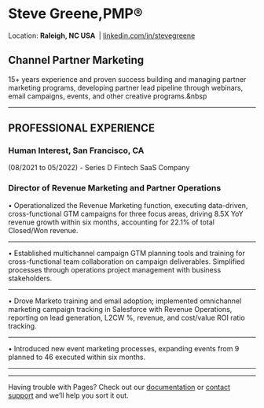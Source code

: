 # Steve Greene,PMP&reg;&nbsp;
Location: <b>Raleigh, NC USA&nbsp;</b> | <a href="https://www.linkedin.com/in/stevegreene/">linkedin.com/in/stevegreene</a>

## Channel Partner Marketing

15+ years experience and proven success building and managing partner marketing programs, developing partner lead pipeline through webinars, email campaigns, events, and other creative programs.&nbsp
<p></p>
<hr>
<p paraeid="{167e8fe1-fe30-48ea-9e21-31033872ace7}{168}" paraid="479438528" style="text-align: center;"><h2><strong>PROFESSIONAL EXPERIENCE&nbsp;</strong></p></h2>

### Human Interest, San Francisco, CA
(08/2021 to 05/2022) - Series D Fintech SaaS Company 
### Director of Revenue Marketing and Partner Operations
•	Operationalized the Revenue Marketing function, executing data-driven, cross-functional GTM campaigns for three focus areas, driving 8.5X YoY revenue growth within six months, accounting for 22.1% of total Closed/Won revenue.<hr>
•	Established multichannel campaign GTM planning tools and training for cross-functional team collaboration on campaign deliverables. Simplified processes through operations project management with business stakeholders.<hr>
•	Drove Marketo training and email adoption; implemented omnichannel marketing campaign tracking in Salesforce with Revenue Operations, reporting on lead generation, L2CW %, revenue, and cost/value ROI ratio tracking.<hr>
•	Introduced new event marketing processes, expanding events from 9 planned to 46 executed within six months.<hr>
<hr>


Having trouble with Pages? Check out our [documentation](https://docs.github.com/categories/github-pages-basics/) or [contact support](https://support.github.com/contact) and we’ll help you sort it out.
